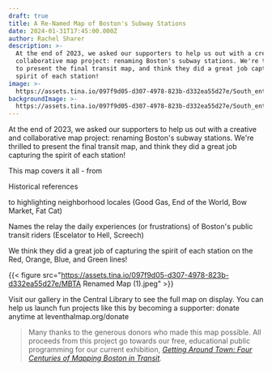 ```yaml
---
draft: true
title: A Re-Named Map of Boston's Subway Stations
date: 2024-01-31T17:45:00.000Z
author: Rachel Sharer
description: >-
  At the end of 2023, we asked our supporters to help us out with a creative and
  collaborative map project: renaming Boston's subway stations. We're thrilled
  to present the final transit map, and think they did a great job capturing the
  spirit of each station!
image: >-
  https://assets.tina.io/097f9d05-d307-4978-823b-d332ea55d27e/South_entrances_to_Kenmore_station,_1932.jpg
backgroundImage: >-
  https://assets.tina.io/097f9d05-d307-4978-823b-d332ea55d27e/South_entrances_to_Kenmore_station,_1932.jpg
---
```


At the end of 2023, we asked our supporters to help us out with a creative and collaborative map project: renaming Boston's subway stations. We're thrilled to present the final transit map, and think they did a great job capturing the spirit of each station!

This map covers it all - from

Historical references

to highlighting neighborhood locales (Good Gas, End of the World, Bow Market, Fat Cat)

Names the relay the daily experiences (or frustrations) of Boston's public transit riders (Escelator to Hell, Screech)

We think they did a great job of capturing the spirit of each station on the Red, Orange, Blue, and Green lines!

{{< figure src="https://assets.tina.io/097f9d05-d307-4978-823b-d332ea55d27e/MBTA Renamed Map (1).jpeg" >}}

Visit our gallery in the Central Library to see the full map on display. You can help us launch fun projects like this by becoming a supporter: donate anytime at leventhalmap.org/donate

> Many thanks to the generous donors who made this map possible. All proceeds from this project go towards our free, educational public programming for our current exhibition, *[Getting Around Town: Four Centuries of Mapping Boston in Transit](https://www.leventhalmap.org/digital-exhibitions/getting-around-town/).*
